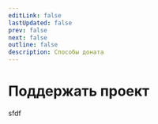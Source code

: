 ```yaml
---
editLink: false
lastUpdated: false
prev: false
next: false
outline: false
description: Способы доната
---
```


# Поддержать проект

sfdf
